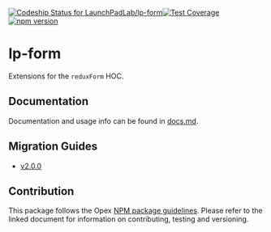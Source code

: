 [ ![Codeship Status for LaunchPadLab/lp-form](https://app.codeship.com/projects/75ee17e0-9003-0135-1d5e-36d54fbb9242/status?branch=master)](https://app.codeship.com/projects/250119)[![Test Coverage](https://api.codeclimate.com/v1/badges/faf27e9517e02b2b9399/test_coverage)](https://codeclimate.com/repos/59ee49cc0a62d60296000103/test_coverage)
[![npm version](https://badge.fury.io/js/%40launchpadlab%2Flp-form.svg)](https://badge.fury.io/js/%40launchpadlab%2Flp-form)

# lp-form
Extensions for the `reduxForm` HOC.

## Documentation 
Documentation and usage info can be found in [docs.md](docs.md).

## Migration Guides
- [v2.0.0](migration-guides/v2.0.0.md)

## Contribution
This package follows the Opex [NPM package guidelines](https://github.com/LaunchPadLab/opex/blob/master/gists/npm-package-guidelines.md). Please refer to the linked document for information on contributing, testing and versioning.
